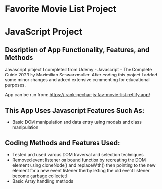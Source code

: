 # Favorite Movie List Project
# JavaScript Project
## Desription of App Functionality, Features, and Methods

Javascript project I completed from Udemy - Javascript - The Complete Guide 2023 by Maximilian Schwarzmuller. After coding this project I added some minor changes and added extensive commenting for educational purposes.

App can be run from: https://frank-pechar-js-fav-movie-list.netlify.app/

## This App Uses Javascript Features Such As:

- Basic DOM manipulation and data entry using modals and class manipulation

## Coding Methods and Features Used:

- Tested and used varous DOM traversal and selection techniques
- Removed event listener on bound function by recreating the DOM element using cloneNode() and replaceWith() then pointing to the new element for a new event listener therby letting the old event listener become garbage collected
- Basic Array handling methods 
